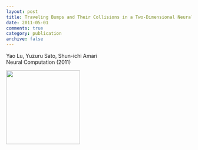 ```yaml
---
layout: post
title: Traveling Bumps and Their Collisions in a Two-Dimensional Neural Field
date: 2011-05-01
comments: true
category: publication
archive: false
---
```


<p>Yao Lu, Yuzuru Sato, Shun-ichi Amari
<br>
Neural Computation (2011)
</p>

<p><img src="{{ "/assets/images/traveling_bumps.png" | prepend: site.url }}" align="left" width="200px"></p>

